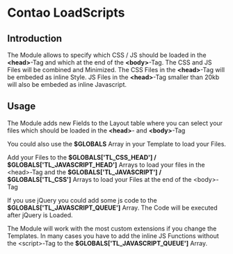 # Contao LoadScripts

## Introduction

The Module allows to specify which CSS / JS should be loaded in the **\<head>**-Tag and which at the end of the **\<body>**-Tag.
The CSS and JS Files will be combined and Minimized. The CSS Files in the **\<head>**-Tag  will be embeded as inline Style. JS Files in the **\<head>**-Tag smaller than 20kb will also be embeded as inline Javascript.

## Usage

The Module adds new Fields to the Layout table where you can select your files which should be loaded in the **\<head>**- and **\<body>**-Tag

You could also use the **$GLOBALS** Array in your Template to load your Files.

Add your Files to the **\$GLOBALS['TL_CSS_HEAD'] / \$GLOBALS['TL_JAVASCRIPT_HEAD']** Arrays to load your files in the \<head>-Tag and the **\$GLOBALS['TL_JAVASCRIPT'] / \$GLOBALS['TL_CSS']** Arrays to load your Files at the end of the \<body>-Tag

If you use jQuery you could add some js code to the **\$GLOBALS['TL_JAVASCRIPT_QUEUE']** Array. The Code will be executed after jQuery is Loaded. 

The Module will work with the most custom extensions if you change the Templates. In many cases you have to add the inline JS Functions without the \<script>-Tag to the **\$GLOBALS['TL_JAVASCRIPT_QUEUE']** Array. 